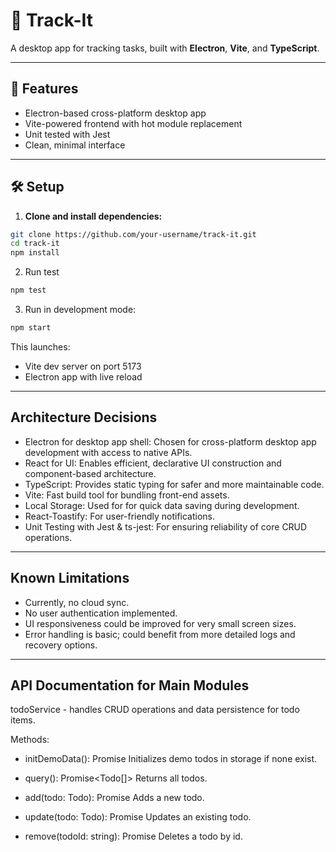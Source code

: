 # 🧭 Track-It

A desktop app for tracking tasks, built with **Electron**, **Vite**, and **TypeScript**.

---

## 🚀 Features

- Electron-based cross-platform desktop app
- Vite-powered frontend with hot module replacement
- Unit tested with Jest
- Clean, minimal interface


---

## 🛠️ Setup

1. **Clone and install dependencies:**

```bash
git clone https://github.com/your-username/track-it.git
cd track-it
npm install
```

2. Run test
```bash
npm test
```

3. Run in development mode:
```bash
npm start
```
  This launches:
  - Vite dev server on port 5173
  - Electron app with live reload

---

## Architecture Decisions
- Electron for desktop app shell: Chosen for cross-platform desktop app development with access to native APIs.
- React for UI: Enables efficient, declarative UI construction and component-based architecture.
- TypeScript: Provides static typing for safer and more maintainable code.
- Vite: Fast build tool for bundling front-end assets.
- Local Storage: Used for for quick data saving during development.
- React-Toastify: For user-friendly notifications.
- Unit Testing with Jest & ts-jest: For ensuring reliability of core CRUD operations.
  
---

## Known Limitations
- Currently, no cloud sync.
- No user authentication implemented.
- UI responsiveness could be improved for very small screen sizes.
- Error handling is basic; could benefit from more detailed logs and recovery options.

---

## API Documentation for Main Modules
todoService - handles CRUD operations and data persistence for todo items.

Methods:
- initDemoData(): Promise<void>
  Initializes demo todos in storage if none exist.

- query(): Promise<Todo[]>
  Returns all todos.

- add(todo: Todo): Promise<Todo>
  Adds a new todo.

- update(todo: Todo): Promise<Todo>
  Updates an existing todo.

- remove(todoId: string): Promise<void>
  Deletes a todo by id.
